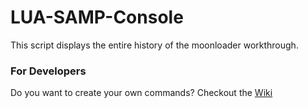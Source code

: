 # LUA-SAMP-Console
This script displays the entire history of the moonloader workthrough.



### For Developers

Do you want to create your own commands? Checkout the [Wiki](https://github.com/Montrii/LUA-SAMP-Console/wiki)
